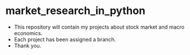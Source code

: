 # market_research_in_python

- This repository will contain my projects about stock market and macro economics. 
- Each project has been assigned a branch.
- Thank you.
